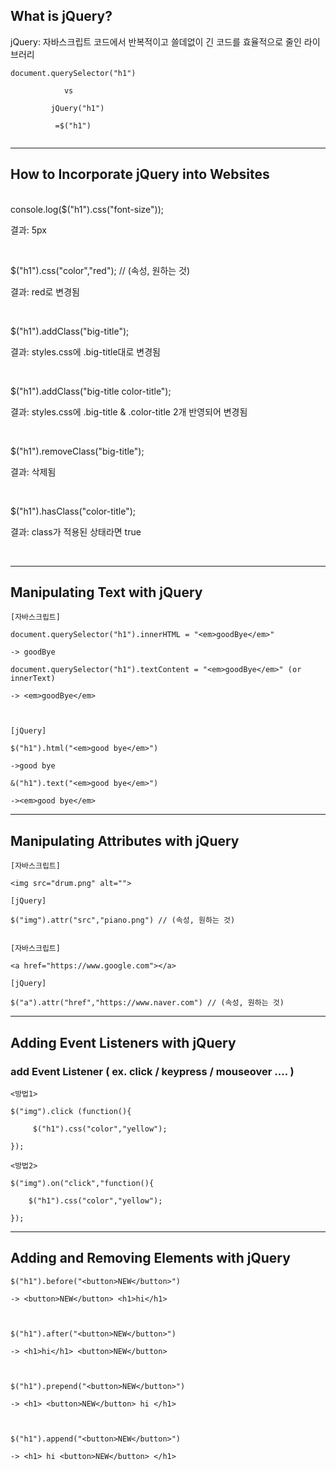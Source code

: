 ## What is jQuery?

jQuery: 자바스크립트 코드에서 반복적이고 쓸데없이 긴 코드를 효율적으로 줄인 라이브러리

```
document.querySelector("h1")

            vs

         jQuery("h1")

          =$("h1")
			  
```
--------------
## How to Incorporate jQuery into Websites
<br>
console.log($("h1").css("font-size"));

결과: 5px

<br>

$("h1").css("color","red"); // (속성, 원하는 것)

결과: red로 변경됨

<br>

$("h1").addClass("big-title");

결과: styles.css에 .big-title대로 변경됨

<br>

$("h1").addClass("big-title color-title");

결과: styles.css에 .big-title & .color-title 2개 반영되어 변경됨

<br>

$("h1").removeClass("big-title");

결과: 삭제됨

<br>

$("h1").hasClass("color-title");

결과: class가 적용된 상태라면 true

<br>


----

## Manipulating Text with jQuery

```
[자바스크립트]

document.querySelector("h1").innerHTML = "<em>goodBye</em>"

-> goodBye

document.querySelector("h1").textContent = "<em>goodBye</em>" (or innerText)

-> <em>goodBye</em>



[jQuery]

$("h1").html("<em>good bye</em>")

->good bye

&("h1").text("<em>good bye</em>")

-><em>good bye</em>

```
----

## Manipulating Attributes with jQuery

```
[자바스크립트]

<img src="drum.png" alt="">

[jQuery]

$("img").attr("src","piano.png") // (속성, 원하는 것)


[자바스크립트]

<a href="https://www.google.com"></a>

[jQuery]

$("a").attr("href","https://www.naver.com") // (속성, 원하는 것)

```
----------
## Adding Event Listeners with jQuery

 ### add Event Listener ( ex. click / keypress / mouseover .... )

```
<방법1>

$("img").click (function(){

     $("h1").css("color","yellow");

});

<방법2>

$("img").on("click","function(){

    $("h1").css("color","yellow");

});
```
--------
##  Adding and Removing Elements with jQuery
```
$("h1").before("<button>NEW</button>")

-> <button>NEW</button> <h1>hi</h1>



$("h1").after("<button>NEW</button>")

-> <h1>hi</h1> <button>NEW</button>



$("h1").prepend("<button>NEW</button>")

-> <h1> <button>NEW</button> hi </h1>



$("h1").append("<button>NEW</button>")

-> <h1> hi <button>NEW</button> </h1>
```
